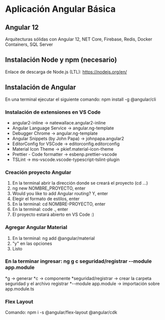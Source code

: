# Aplicación Angular Básica

## Angular 12

Arquitecturas sólidas con Angular 12, NET Core, Firebase, Redis, Docker Containers, SQL Server

## Instalación Node y npm (necesario)

Enlace de descarga de Node.js (LTL): https://nodejs.org/en/

## Instalación de Angular

En una terminal ejecutar el siguiente comando: npm install -g @angular/cli

### Instalación de extensiones en VS Code

* angular2-inline -> natewallace.angular2-inline
* Angular Language Service -> angular.ng-template
* Debugger Chrome -> angular.ng-template
* Angular Snippets (by John Papa) -> johnpapa.angular2
* EditorConfig for VSCode -> editorconfig.editorconfig
* Material Icon Theme -> pkief.material-icon-theme
* Prettier - Code formatter -> esbenp.prettier-vscode
* TSLint -> ms-vscode.vscode-typescript-tslint-plugin


### Creación proyecto Angular

1. En la terminal abrir la dirección donde se creará el proyecto (cd ...) 
2. ng new NOMBRE_PROYECTO, enter
3. Would you like to add Angular routing? Y, enter
4. Elegir el formato de estilos, enter
5. En la terminal: cd NOMBRE-PROYECTO, enter
6. En la terminal: code ., enter
7. El proyecto estará abierto en VS Code :)

### Agregar Angular Material
1. En la terminal: ng add @angular/material
2. "y" en las opciones
3. Listo

### En la terminar ingresar: ng g c seguridad/registrar --module app.module
*g -> generar
*c -> componente
*seguridad/registrar -> crear la carpeta seguridad y el archivo registrar
*--module app.module -> importación sobre app.module.ts

### Flex Layout
Comando: npm i -s @angular/flex-layout @angular/cdk
